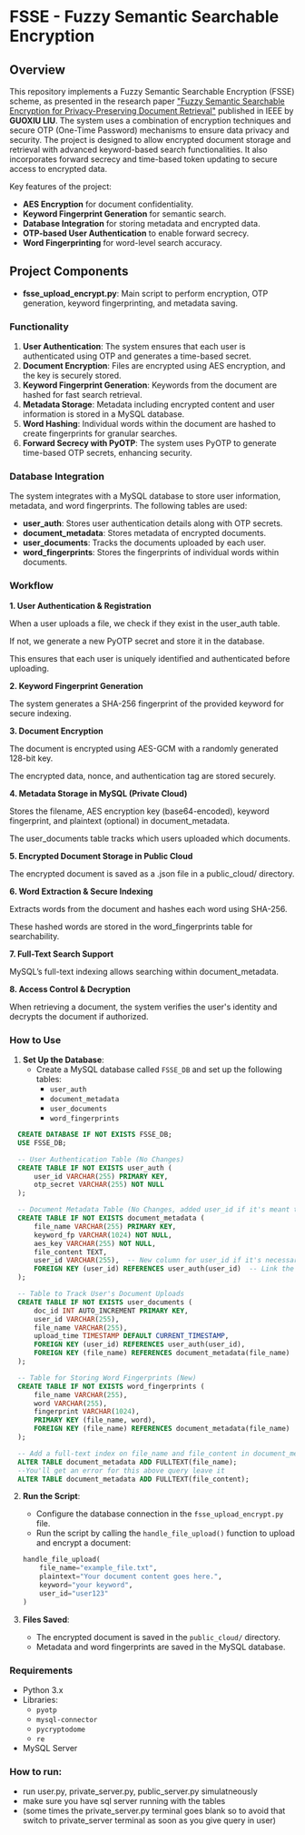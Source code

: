 # FSSE - Fuzzy Semantic Searchable Encryption

## Overview
This repository implements a Fuzzy Semantic Searchable Encryption (FSSE) scheme, as presented in the research paper ["Fuzzy Semantic Searchable Encryption for Privacy-Preserving Document Retrieval"](https://ieeexplore.ieee.org/document/8957445) published in IEEE by **GUOXIU LIU**. The system uses a combination of encryption techniques and secure OTP (One-Time Password) mechanisms to ensure data privacy and security. The project is designed to allow encrypted document storage and retrieval with advanced keyword-based search functionalities. It also incorporates forward secrecy and time-based token updating to secure access to encrypted data.

Key features of the project:
- **AES Encryption** for document confidentiality.
- **Keyword Fingerprint Generation** for semantic search.
- **Database Integration** for storing metadata and encrypted data.
- **OTP-based User Authentication** to enable forward secrecy.
- **Word Fingerprinting** for word-level search accuracy.
  
## Project Components
- **fsse_upload_encrypt.py**: Main script to perform encryption, OTP generation, keyword fingerprinting, and metadata saving.
  
### Functionality
1. **User Authentication**: The system ensures that each user is authenticated using OTP and generates a time-based secret.
2. **Document Encryption**: Files are encrypted using AES encryption, and the key is securely stored.
3. **Keyword Fingerprint Generation**: Keywords from the document are hashed for fast search retrieval.
4. **Metadata Storage**: Metadata including encrypted content and user information is stored in a MySQL database.
5. **Word Hashing**: Individual words within the document are hashed to create fingerprints for granular searches.
6. **Forward Secrecy with PyOTP**: The system uses PyOTP to generate time-based OTP secrets, enhancing security.

### Database Integration
The system integrates with a MySQL database to store user information, metadata, and word fingerprints. The following tables are used:
- **user_auth**: Stores user authentication details along with OTP secrets.
- **document_metadata**: Stores metadata of encrypted documents.
- **user_documents**: Tracks the documents uploaded by each user.
- **word_fingerprints**: Stores the fingerprints of individual words within documents.

 ### Workflow

**1. User Authentication & Registration**

When a user uploads a file, we check if they exist in the user_auth table.

If not, we generate a new PyOTP secret and store it in the database.

This ensures that each user is uniquely identified and authenticated before uploading.

**2. Keyword Fingerprint Generation**

The system generates a SHA-256 fingerprint of the provided keyword for secure indexing.

**3. Document Encryption**

The document is encrypted using AES-GCM with a randomly generated 128-bit key.

The encrypted data, nonce, and authentication tag are stored securely.

**4. Metadata Storage in MySQL (Private Cloud)**

Stores the filename, AES encryption key (base64-encoded), keyword fingerprint, and plaintext (optional) in document_metadata.

The user_documents table tracks which users uploaded which documents.

**5. Encrypted Document Storage in Public Cloud**

The encrypted document is saved as a .json file in a public_cloud/ directory.

**6. Word Extraction & Secure Indexing**

Extracts words from the document and hashes each word using SHA-256.

These hashed words are stored in the word_fingerprints table for searchability.

**7. Full-Text Search Support**

MySQL’s full-text indexing allows searching within document_metadata.

**8. Access Control & Decryption**

When retrieving a document, the system verifies the user's identity and decrypts the document if authorized.

### How to Use
1. **Set Up the Database**:
   - Create a MySQL database called `FSSE_DB` and set up the following tables:
     - `user_auth`
     - `document_metadata`
     - `user_documents`
     - `word_fingerprints`
  ```sql
    CREATE DATABASE IF NOT EXISTS FSSE_DB;
    USE FSSE_DB;

    -- User Authentication Table (No Changes)
    CREATE TABLE IF NOT EXISTS user_auth (
        user_id VARCHAR(255) PRIMARY KEY,
        otp_secret VARCHAR(255) NOT NULL
    );

    -- Document Metadata Table (No Changes, added user_id if it's meant to be used in this table)
    CREATE TABLE IF NOT EXISTS document_metadata (
        file_name VARCHAR(255) PRIMARY KEY,
        keyword_fp VARCHAR(1024) NOT NULL,
        aes_key VARCHAR(255) NOT NULL,
        file_content TEXT,
        user_id VARCHAR(255),  -- New column for user_id if it's necessary here
        FOREIGN KEY (user_id) REFERENCES user_auth(user_id)  -- Link the user_id with user_auth table
    );

    -- Table to Track User's Document Uploads
    CREATE TABLE IF NOT EXISTS user_documents (
        doc_id INT AUTO_INCREMENT PRIMARY KEY,
        user_id VARCHAR(255),
        file_name VARCHAR(255),
        upload_time TIMESTAMP DEFAULT CURRENT_TIMESTAMP,
        FOREIGN KEY (user_id) REFERENCES user_auth(user_id),
        FOREIGN KEY (file_name) REFERENCES document_metadata(file_name)
    );

    -- Table for Storing Word Fingerprints (New)
    CREATE TABLE IF NOT EXISTS word_fingerprints (
        file_name VARCHAR(255),
        word VARCHAR(255),
        fingerprint VARCHAR(1024),
        PRIMARY KEY (file_name, word),
        FOREIGN KEY (file_name) REFERENCES document_metadata(file_name)
    );

    -- Add a full-text index on file_name and file_content in document_metadata
    ALTER TABLE document_metadata ADD FULLTEXT(file_name);
    --You'll get an error for this above query leave it
    ALTER TABLE document_metadata ADD FULLTEXT(file_content);
```

2. **Run the Script**:
   - Configure the database connection in the `fsse_upload_encrypt.py` file.
   - Run the script by calling the `handle_file_upload()` function to upload and encrypt a document:
   
   ```python
   handle_file_upload(
       file_name="example_file.txt",
       plaintext="Your document content goes here.",
       keyword="your keyword",
       user_id="user123"
   )
   ```

3. **Files Saved**:
   - The encrypted document is saved in the `public_cloud/` directory.
   - Metadata and word fingerprints are saved in the MySQL database.

### Requirements
- Python 3.x
- Libraries:
  - `pyotp`
  - `mysql-connector`
  - `pycryptodome`
  - `re`
- MySQL Server

### How to run:
- run user.py, private_server.py, public_server.py simulatneously
- make sure you have sql server running with the tables
- (some times the private_server.py terminal goes blank so to avoid that switch to private_server terminal as soon as you give query in user)
